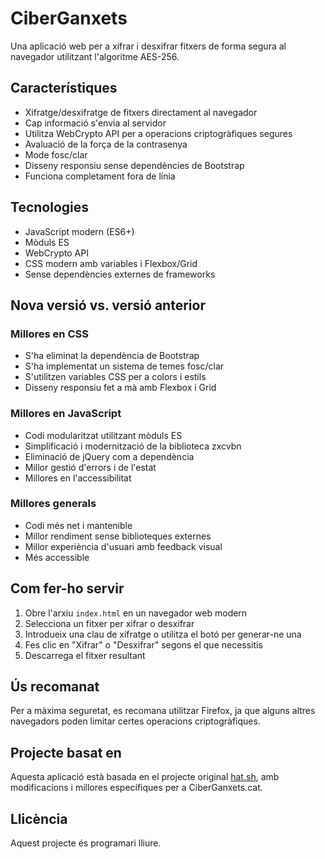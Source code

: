 # CiberGanxets

Una aplicació web per a xifrar i desxifrar fitxers de forma segura al navegador utilitzant l'algoritme AES-256.

## Característiques

- Xifratge/desxifratge de fitxers directament al navegador
- Cap informació s'envia al servidor
- Utilitza WebCrypto API per a operacions criptogràfiques segures
- Avaluació de la força de la contrasenya
- Mode fosc/clar
- Disseny responsiu sense dependències de Bootstrap
- Funciona completament fora de línia

## Tecnologies

- JavaScript modern (ES6+)
- Mòduls ES
- WebCrypto API
- CSS modern amb variables i Flexbox/Grid
- Sense dependències externes de frameworks

## Nova versió vs. versió anterior

### Millores en CSS
- S'ha eliminat la dependència de Bootstrap 
- S'ha implementat un sistema de temes fosc/clar
- S'utilitzen variables CSS per a colors i estils
- Disseny responsiu fet a mà amb Flexbox i Grid

### Millores en JavaScript
- Codi modularitzat utilitzant mòduls ES
- Simplificació i modernització de la biblioteca zxcvbn
- Eliminació de jQuery com a dependència
- Millor gestió d'errors i de l'estat
- Millores en l'accessibilitat

### Millores generals
- Codi més net i mantenible
- Millor rendiment sense biblioteques externes
- Millor experiència d'usuari amb feedback visual
- Més accessible

## Com fer-ho servir

1. Obre l'arxiu `index.html` en un navegador web modern
2. Selecciona un fitxer per xifrar o desxifrar
3. Introdueix una clau de xifratge o utilitza el botó per generar-ne una
4. Fes clic en "Xifrar" o "Desxifrar" segons el que necessitis
5. Descarrega el fitxer resultant

## Ús recomanat

Per a màxima seguretat, es recomana utilitzar Firefox, ja que alguns altres navegadors poden limitar certes operacions criptogràfiques.

## Projecte basat en

Aquesta aplicació està basada en el projecte original [hat.sh](https://hat.sh/), amb modificacions i millores específiques per a CiberGanxets.cat.

## Llicència

Aquest projecte és programari lliure.